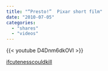 ```yaml
---
title: "“Presto!”  Pixar short film"
date: "2010-07-05"
categories:
  - "shares"
  - "videos"
---
```


{{< youtube D4Dnm6dkOVI >}}

[ifcutenesscouldkill](http://ifcutenesscouldkill.tumblr.com/post/718256393/presto-pixar-short-film)
